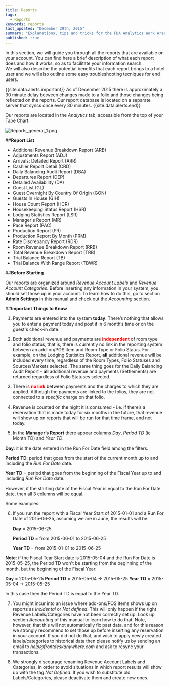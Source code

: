 ```yaml
---
title: Reports
tags: 
  - Reports
keywords: reports
last_updated: "December 29th, 2015"
summary: "Explanations, tips and tricks for the FDA Analytics Work Area."
published: true
---
```





In this section, we will guide you through all the reports that are available on your account. You can find here a brief description of what each report does and how it works, so as to facilitate your information search.   
We will also describe the potential benefits that each report brings to a hotel user and we will also outline some easy troubleshooting tecniques for end users.


{{site.data.alerts.important}} As of December 2015 there is approximately a 30 minute delay between changes made to a folio and those changes being reflected on the reports. Our report database is located on a separate server that syncs once every 30 minutes. {{site.data.alerts.end}}


Our reports are located in the _Analytics_ tab, accessible from the top of your Tape Chart:  


![Reports_general_1.png]({{site.baseurl}}/images/Reports_general_1.png)



##**Report List**  

    
    
- Additional Revenue Breakdown Report (ARB)
- Adjustments Report (ADJ)
- Arrivals: Detailed Report (ARR)
- Cashier Report Detail (CRD)
- Daily Balancing Audit Report (DBA)
- Departures Report (DEP)
- Detailed Availability (DA)
- Guest List (GL)
- Guest Overnight By Country Of Origin (GON)
- Guests In House (GIH)
- House Count Report (HCR)
- Housekeeping Status Report (HSR)
- Lodging Statistics Report (LSR)
- Manager's Report (MR)
- Pace Report (PAC)
- Production Report (PR)
- Production Report By Month (PRM)
- Rate Discrepancy Report (RDR)
- Room Revenue Breakdown Report (RRB)
- Total Revenue Breakdown Report (TRB)
- Trial Balance Report (TB)
- Trial Balance With Range Report (TBWR)  



##**Before Starting**  


Our reports are organized around _Revenue Account Labels_ and _Revenue Account Categories_. Before inserting any information in your system, you should set those up in your account. To learn how to do this, go to section **Admin Settings** in this manual and check out the _Accounting_ section.
 
 
 
##**Important Things to Know**
  
  
1. Payments are entered into the system **today**. There’s nothing that allows you to enter a payment today and post it in 6 month’s time or on the guest's check-in date.  
  
2. Both additional revenue and payments are <span style="color:red;">**independent**</span> of room type and folio status, that is, there is currently no link in the reporting system between an add-on/POS item and Room Type or Folio Status. For example, on the Lodging Statistics Report, **all** additional revenue will be included every time, regardless of the Room Types, Folio Statuses and Sources/Markets selected. The same thing goes for the Daily Balancing Audit Report - **all** additional revenue and payments (Settlements) are returned regardless of Folio Statuses selected.

3. There is <span style="color:red;">**no link**</span> between payments and the charges to which they are applied. Although the payments are linked to the folios, they are not connected to a _specific_ charge on that folio. 

4. Revenue is counted on the night it is consumed - i.e. if there’s a reservation that is made today for six months in the future, that revenue will show up on reports that will be run for that time frame, and not today.

5. In the **Manager’s Report** there appear columns _Day_, _Period TD_ (ie Month TD) and _Year TD_.

  **Day**: it is the date entered in the Run For Date field among the filters.  

  **Period TD**: period that goes from the start of the current month up to and including the _Run For Date_ date.   

  **Year TD** = period that goes from the beginning of the Fiscal Year up to and including _Run For Date_ date. 

However, if the starting date of the Fiscal Year is equal to the Run For Date date, then all 3 columns will be equal. 

Some examples:  

6. If you run the report with a Fiscal Year Start of 2015-01-01 and a Run For Date of 2015-06-25, assuming we are in June, the results will be:
    
	**Day** = 2015-06-25  
    
	**Period TD** = from 2015-06-01 to 2015-06-25   
    
	**Year TD** = from 2015-01-01 to 2015-06-25  
    
 **Note**: if the Fiscal Tear Start date is 2015-05-04 and the Run For Date is 2015-05-25, the Period TD won't be starting from the beginning of the month, but the beginning of the Fiscal Year:

**Day** = 2015-05-25 
**Period TD** = 2015-05-04 -> 2015-05-25 
**Year TD** = 2015-05-04 -> 2015-05-25 
    
 In this case then the Period TD is equal to the Year TD.



7. You might incur into an issue where add-ons/POS items shows up on reports as _Incidental_ or _Not defined_. This will only happen if the right Revenue Labels/Categories have not been correctly set up. Look up section _Accounting_ of this manual to learn how to do that.
Note, however, that this will not automatically fix past data, and for this reason we strongly recommend to set those up before inserting any reservation in your account. If you did not do that, and wish to apply newly created labels/categories to historical data then please notify us by sending an email to _help@frontdeskanywhere.com_ and ask to resync your transactions.

8. We strongly discourage renaming Revenue Account Labels and Categories, in order to avoid situations in which report results will show up with the tag _Not Defined_. If you wish to substitute old Labels/Categories, please deactivate them and create new ones.
